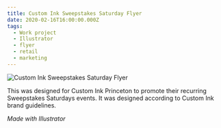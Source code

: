 ```yaml
---
title: Custom Ink Sweepstakes Saturday Flyer
date: 2020-02-16T16:00:00.000Z
tags:
  - Work project
  - Illustrator
  - flyer
  - retail
  - marketing
---
```

![Custom Ink Sweepstakes Saturday Flyer](/assets/customink-sweepstakes-saturday-flyer.png "Custom Ink Sweepstakes Saturday Flyer")

This was designed for Custom Ink Princeton to promote their recurring Sweepstakes Saturdays events. It was designed according to Custom Ink brand guidelines.

*Made with Illustrator*